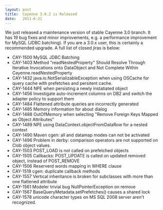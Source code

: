 ```yaml
---
layout: post
title:  Cayenne 3.0.2 is Released
date:   2011-6-21
---
```


We just released a maintenance version of stable Cayenne 3.0 branch. It has 19 bug fixes and minor improvements, e.g. a performance improvement for MySQL (JDBC batching). If you are a 3.0.x user, this is certainly a recommended upgrade. A full list of closed jiras is below:

* CAY-1500 MySQL JDBC Batching
* CAY-1403 Method "readNestedProperty" Should Resolve Through Iterative Invocations onto DataObject and Not Complete Within Cayenne.readNestedProperty
* CAY-1432 java.io.NotSerializableException when using OSCache for query cache with prefetches and persitent cache.
* CAY-1444 NPE when persisting a newly instatiated object
* CAY-1456 Investigate auto-increment columns on DB2 and switch the adapter policy to support them
* CAY-1484 Flattened attribute queries are incorrectly generated
* CAY-1485 Memory information for about dialog
* CAY-1488 OutOfMemory when selecting "Remove Foreign Keys Mapped as Object Attributes"
* CAY-1489 NPE using DataContext.objectFromDataRow for a nested context
* CAY-1490 Maven cgen: all and datamap modes can not be activated
* CAY-1496 Problem in derby: comparison operators are not supported on Clob object values.
* CAY-1503 POST_LOAD is not called on prefetched objects
* CAY-1505 Callbacks: POST_UPDATE is called on updated removed object, instead of POST_REMOVE
* CAY-1506 Reserverd words mapping in WHERE clause
* CAY-1518 cgen: duplicate callback methods
* CAY-1557 Vertical inheritance is broken for subclasses with more than one flattened attribute
* CAY-1561 Modeler trivial bug NullPointerException on remove
* CAY-1567 BaseQueryMetadata.setPrefetches() causes a shared lock
* CAY-1578 unicode character types on MS SQL 2008 server aren't recognized.
